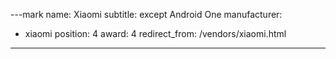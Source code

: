 ---mark 
name: Xiaomi
subtitle: except Android One
manufacturer:
  - xiaomi
position: 4
award: 4
redirect_from: /vendors/xiaomi.html

---
